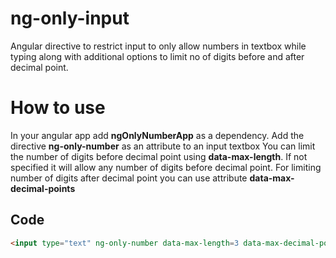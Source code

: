 # ng-only-input
Angular directive to restrict input to only allow numbers in textbox while typing along with additional options to limit no of digits before and after decimal point.

# How to use
In your angular app add **ngOnlyNumberApp** as a dependency.
Add the directive **ng-only-number** as an attribute to an input textbox
You can limit the number of digits before decimal point using **data-max-length**. If not specified it will allow any number of digits before decimal point. For limiting number of digits after decimal point you can use attribute **data-max-decimal-points**

## Code
```html
<input type="text" ng-only-number data-max-length=3 data-max-decimal-points=1>
```